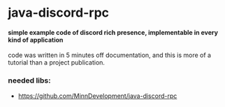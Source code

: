 # java-discord-rpc
#### simple example code of discord rich presence, implementable in every kind of application

code was written in 5 minutes off documentation, and this is more of a tutorial than a project publication.


### needed libs:
- https://github.com/MinnDevelopment/java-discord-rpc
